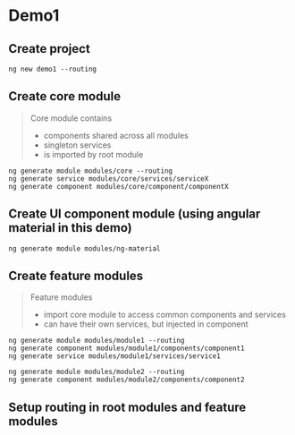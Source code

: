 # Demo1

## Create project
``` 
ng new demo1 --routing
```

## Create core module
> Core module contains 
> - components shared across all modules
> - singleton services
> - is imported by root module


```
ng generate module modules/core --routing
ng generate service modules/core/services/serviceX
ng generate component modules/core/component/componentX
```

## Create UI component module (using angular material in this demo)
```
ng generate module modules/ng-material
```

## Create feature modules
> Feature modules
> - import core module to access common components and services
> - can have their own services, but injected in component
```
ng generate module modules/module1 --routing
ng generate component modules/module1/components/component1
ng generate service modules/module1/services/service1

ng generate module modules/module2 --routing
ng generate component modules/module2/components/component2
```

## Setup routing in root modules and feature modules
